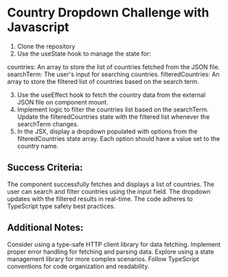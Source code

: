 # Country Dropdown Challenge with Javascript

1. Clone the repository
2. Use the useState hook to manage the state for:

countries: An array to store the list of countries fetched from the JSON file.
searchTerm: The user's input for searching countries.
filteredCountries: An array to store the filtered list of countries based on the search term.

3. Use the useEffect hook to fetch the country data from the external JSON file on component mount.
4. Implement logic to filter the countries list based on the searchTerm. Update the filteredCountries state with the filtered list whenever the searchTerm changes.
5. In the JSX, display a dropdown populated with options from the filteredCountries state array. Each option should have a value set to the country name.

## Success Criteria:

The component successfully fetches and displays a list of countries.
The user can search and filter countries using the input field.
The dropdown updates with the filtered results in real-time.
The code adheres to TypeScript type safety best practices.

## Additional Notes:

Consider using a type-safe HTTP client library for data fetching.
Implement proper error handling for fetching and parsing data.
Explore using a state management library for more complex scenarios.
Follow TypeScript conventions for code organization and readability.
